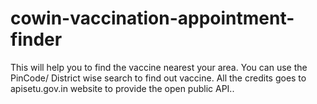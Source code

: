 # cowin-vaccination-appointment-finder
This will help you to find the vaccine nearest your area. You can use the PinCode/ District wise search to find out vaccine. All the credits goes to apisetu.gov.in website to provide the open public API.. 
